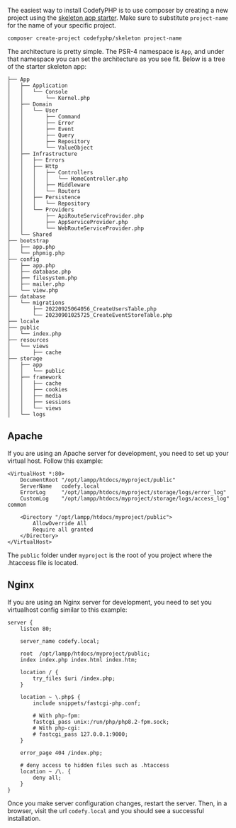 The easiest way to install CodefyPHP is to use composer by creating a new project using the 
[skeleton app starter](https://github.com/codefyphp/skeleton). Make sure to substitute `project-name` for the name of 
your specific project.

    composer create-project codefyphp/skeleton project-name

The architecture is pretty simple. The PSR-4 namespace is `App`, and under that namespace you can set the architecture 
as you see fit. Below is a tree of the starter skeleton app:

    ├── App
    │   ├── Application
    │   │   └── Console
    │   │       └── Kernel.php
    │   ├── Domain
    │   │   └── User
    │   │       ├── Command
    │   │       ├── Error
    │   │       ├── Event
    │   │       ├── Query
    │   │       ├── Repository
    │   │       └── ValueObject
    │   ├── Infrastructure
    │   │   ├── Errors
    │   │   ├── Http
    │   │   │   ├── Controllers
    │   │   │   │   └── HomeController.php
    │   │   │   ├── Middleware
    │   │   │   └── Routers
    │   │   ├── Persistence
    │   │   │   └── Repository
    │   │   └── Providers
    │   │       ├── ApiRouteServiceProvider.php
    │   │       ├── AppServiceProvider.php
    │   │       └── WebRouteServiceProvider.php
    │   └── Shared
    ├── bootstrap
    │   ├── app.php
    │   └── phpmig.php
    ├── config
    │   ├── app.php
    │   ├── database.php
    │   ├── filesystem.php
    │   ├── mailer.php
    │   └── view.php
    ├── database
    │   └── migrations
    │       ├── 20220925064056_CreateUsersTable.php
    │       └── 20230901025725_CreateEventStoreTable.php
    ├── locale
    ├── public
    │   └── index.php
    ├── resources
    │   └── views
    │       ├── cache
    ├── storage
    │   ├── app
    │   │   └── public
    │   ├── framework
    │   │   ├── cache
    │   │   ├── cookies
    │   │   ├── media
    │   │   ├── sessions
    │   │   └── views
    │   └── logs

Apache
------

If you are using an Apache server for development, you need to set up your virtual host. Follow this example:

    <VirtualHost *:80>
        DocumentRoot "/opt/lampp/htdocs/myproject/public"
        ServerName   codefy.local
        ErrorLog     "/opt/lampp/htdocs/myproject/storage/logs/error_log"
        CustomLog    "/opt/lampp/htdocs/myproject/storage/logs/access_log" common
    
        <Directory "/opt/lampp/htdocs/myproject/public">
            AllowOverride All
            Require all granted
        </Directory>
    </VirtualHost>

The `public` folder under `myproject` is the root of you project where the .htaccess file is located.

Nginx
-----

If you are using an Nginx server for development, you need to set you virtualhost config similar to this example:

    server {
        listen 80;
    
        server_name codefy.local;
    
        root  /opt/lampp/htdocs/myproject/public;
        index index.php index.html index.htm;
    
        location / {
            try_files $uri /index.php;
        }
    
        location ~ \.php$ {
            include snippets/fastcgi-php.conf;
    
            # With php-fpm:
            fastcgi_pass unix:/run/php/php8.2-fpm.sock;
            # With php-cgi:
            # fastcgi_pass 127.0.0.1:9000;
        }
    
        error_page 404 /index.php;
    
        # deny access to hidden files such as .htaccess
        location ~ /\. {
            deny all;
        }
    }


Once you make server configuration changes, restart the server. Then, in a browser, visit the url `codefy.local` and 
you should see a successful installation.
